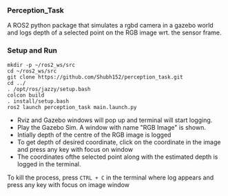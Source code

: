 ### Perception_Task

A ROS2 python package that simulates a rgbd camera in a gazebo world and logs depth of a selected point on the RGB image wrt. the sensor frame.

### Setup and Run

```
mkdir -p ~/ros2_ws/src
cd ~/ros2_ws/src
git clone https://github.com/Shubh152/perception_task.git
cd ../
. /opt/ros/jazzy/setup.bash
colcon build
. install/setup.bash
ros2 launch perception_task main.launch.py
```

- Rviz and Gazebo windows will pop up and terminal will start logging.
- Play the Gazebo Sim. A window with name "RGB Image" is shown.
- Intially depth of the centre of the RGB image is logged
- To get depth of desired coordinate, click on the coordinate in the image and press any key with focus on window
- The coordinates ofthe selected point along with the estimated depth is logged in the terminal.

To kill the process, press `CTRL + C` in the terminal where log appears and press any key with focus on image window
